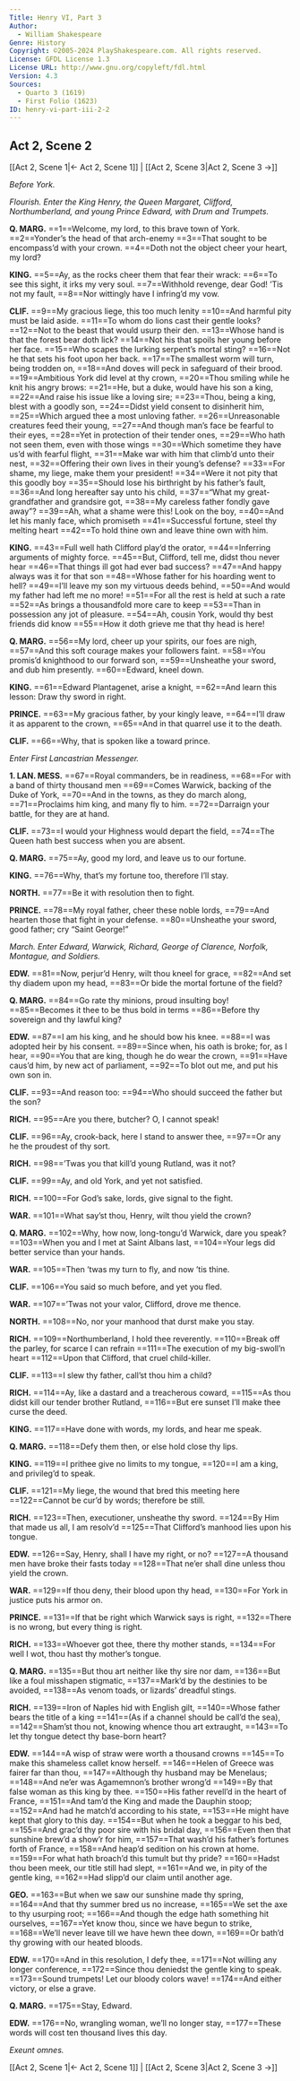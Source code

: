 ```yaml
---
Title: Henry VI, Part 3
Author: 
  - William Shakespeare
Genre: History
Copyright: ©2005-2024 PlayShakespeare.com. All rights reserved.
License: GFDL License 1.3
License URL: http://www.gnu.org/copyleft/fdl.html
Version: 4.3
Sources:
  - Quarto 3 (1619)
  - First Folio (1623)
ID: henry-vi-part-iii-2-2
---
```


## Act 2, Scene 2
[[Act 2, Scene 1|← Act 2, Scene 1]] | [[Act 2, Scene 3|Act 2, Scene 3 →]]

*Before York.*

*Flourish. Enter the King Henry, the Queen Margaret, Clifford, Northumberland, and young Prince Edward, with Drum and Trumpets.*

**Q. MARG.**
==1==Welcome, my lord, to this brave town of York.
==2==Yonder’s the head of that arch-enemy
==3==That sought to be encompass’d with your crown.
==4==Doth not the object cheer your heart, my lord?

**KING.**
==5==Ay, as the rocks cheer them that fear their wrack:
==6==To see this sight, it irks my very soul.
==7==Withhold revenge, dear God! ’Tis not my fault,
==8==Nor wittingly have I infring’d my vow.

**CLIF.**
==9==My gracious liege, this too much lenity
==10==And harmful pity must be laid aside.
==11==To whom do lions cast their gentle looks?
==12==Not to the beast that would usurp their den.
==13==Whose hand is that the forest bear doth lick?
==14==Not his that spoils her young before her face.
==15==Who scapes the lurking serpent’s mortal sting?
==16==Not he that sets his foot upon her back.
==17==The smallest worm will turn, being trodden on,
==18==And doves will peck in safeguard of their brood.
==19==Ambitious York did level at thy crown,
==20==Thou smiling while he knit his angry brows:
==21==He, but a duke, would have his son a king,
==22==And raise his issue like a loving sire;
==23==Thou, being a king, blest with a goodly son,
==24==Didst yield consent to disinherit him,
==25==Which argued thee a most unloving father.
==26==Unreasonable creatures feed their young,
==27==And though man’s face be fearful to their eyes,
==28==Yet in protection of their tender ones,
==29==Who hath not seen them, even with those wings
==30==Which sometime they have us’d with fearful flight,
==31==Make war with him that climb’d unto their nest,
==32==Offering their own lives in their young’s defense?
==33==For shame, my liege, make them your president!
==34==Were it not pity that this goodly boy
==35==Should lose his birthright by his father’s fault,
==36==And long hereafter say unto his child,
==37==“What my great-grandfather and grandsire got,
==38==My careless father fondly gave away”?
==39==Ah, what a shame were this! Look on the boy,
==40==And let his manly face, which promiseth
==41==Successful fortune, steel thy melting heart
==42==To hold thine own and leave thine own with him.

**KING.**
==43==Full well hath Clifford play’d the orator,
==44==Inferring arguments of mighty force.
==45==But, Clifford, tell me, didst thou never hear
==46==That things ill got had ever bad success?
==47==And happy always was it for that son
==48==Whose father for his hoarding went to hell?
==49==I’ll leave my son my virtuous deeds behind,
==50==And would my father had left me no more!
==51==For all the rest is held at such a rate
==52==As brings a thousandfold more care to keep
==53==Than in possession any jot of pleasure.
==54==Ah, cousin York, would thy best friends did know
==55==How it doth grieve me that thy head is here!

**Q. MARG.**
==56==My lord, cheer up your spirits, our foes are nigh,
==57==And this soft courage makes your followers faint.
==58==You promis’d knighthood to our forward son,
==59==Unsheathe your sword, and dub him presently.
==60==Edward, kneel down.

**KING.**
==61==Edward Plantagenet, arise a knight,
==62==And learn this lesson: Draw thy sword in right.

**PRINCE.**
==63==My gracious father, by your kingly leave,
==64==I’ll draw it as apparent to the crown,
==65==And in that quarrel use it to the death.

**CLIF.**
==66==Why, that is spoken like a toward prince.

*Enter First Lancastrian Messenger.*

**1. LAN. MESS.**
==67==Royal commanders, be in readiness,
==68==For with a band of thirty thousand men
==69==Comes Warwick, backing of the Duke of York,
==70==And in the towns, as they do march along,
==71==Proclaims him king, and many fly to him.
==72==Darraign your battle, for they are at hand.

**CLIF.**
==73==I would your Highness would depart the field,
==74==The Queen hath best success when you are absent.

**Q. MARG.**
==75==Ay, good my lord, and leave us to our fortune.

**KING.**
==76==Why, that’s my fortune too, therefore I’ll stay.

**NORTH.**
==77==Be it with resolution then to fight.

**PRINCE.**
==78==My royal father, cheer these noble lords,
==79==And hearten those that fight in your defense.
==80==Unsheathe your sword, good father; cry “Saint George!”

*March. Enter Edward, Warwick, Richard, George of Clarence, Norfolk, Montague, and Soldiers.*

**EDW.**
==81==Now, perjur’d Henry, wilt thou kneel for grace,
==82==And set thy diadem upon my head,
==83==Or bide the mortal fortune of the field?

**Q. MARG.**
==84==Go rate thy minions, proud insulting boy!
==85==Becomes it thee to be thus bold in terms
==86==Before thy sovereign and thy lawful king?

**EDW.**
==87==I am his king, and he should bow his knee.
==88==I was adopted heir by his consent.
==89==Since when, his oath is broke; for, as I hear,
==90==You that are king, though he do wear the crown,
==91==Have caus’d him, by new act of parliament,
==92==To blot out me, and put his own son in.

**CLIF.**
==93==And reason too:
==94==Who should succeed the father but the son?

**RICH.**
==95==Are you there, butcher? O, I cannot speak!

**CLIF.**
==96==Ay, crook-back, here I stand to answer thee,
==97==Or any he the proudest of thy sort.

**RICH.**
==98==’Twas you that kill’d young Rutland, was it not?

**CLIF.**
==99==Ay, and old York, and yet not satisfied.

**RICH.**
==100==For God’s sake, lords, give signal to the fight.

**WAR.**
==101==What say’st thou, Henry, wilt thou yield the crown?

**Q. MARG.**
==102==Why, how now, long-tongu’d Warwick, dare you speak?
==103==When you and I met at Saint Albans last,
==104==Your legs did better service than your hands.

**WAR.**
==105==Then ’twas my turn to fly, and now ’tis thine.

**CLIF.**
==106==You said so much before, and yet you fled.

**WAR.**
==107==’Twas not your valor, Clifford, drove me thence.

**NORTH.**
==108==No, nor your manhood that durst make you stay.

**RICH.**
==109==Northumberland, I hold thee reverently.
==110==Break off the parley, for scarce I can refrain
==111==The execution of my big-swoll’n heart
==112==Upon that Clifford, that cruel child-killer.

**CLIF.**
==113==I slew thy father, call’st thou him a child?

**RICH.**
==114==Ay, like a dastard and a treacherous coward,
==115==As thou didst kill our tender brother Rutland,
==116==But ere sunset I’ll make thee curse the deed.

**KING.**
==117==Have done with words, my lords, and hear me speak.

**Q. MARG.**
==118==Defy them then, or else hold close thy lips.

**KING.**
==119==I prithee give no limits to my tongue,
==120==I am a king, and privileg’d to speak.

**CLIF.**
==121==My liege, the wound that bred this meeting here
==122==Cannot be cur’d by words; therefore be still.

**RICH.**
==123==Then, executioner, unsheathe thy sword.
==124==By Him that made us all, I am resolv’d
==125==That Clifford’s manhood lies upon his tongue.

**EDW.**
==126==Say, Henry, shall I have my right, or no?
==127==A thousand men have broke their fasts today
==128==That ne’er shall dine unless thou yield the crown.

**WAR.**
==129==If thou deny, their blood upon thy head,
==130==For York in justice puts his armor on.

**PRINCE.**
==131==If that be right which Warwick says is right,
==132==There is no wrong, but every thing is right.

**RICH.**
==133==Whoever got thee, there thy mother stands,
==134==For well I wot, thou hast thy mother’s tongue.

**Q. MARG.**
==135==But thou art neither like thy sire nor dam,
==136==But like a foul misshapen stigmatic,
==137==Mark’d by the destinies to be avoided,
==138==As venom toads, or lizards’ dreadful stings.

**RICH.**
==139==Iron of Naples hid with English gilt,
==140==Whose father bears the title of a king
==141==(As if a channel should be call’d the sea),
==142==Sham’st thou not, knowing whence thou art extraught,
==143==To let thy tongue detect thy base-born heart?

**EDW.**
==144==A wisp of straw were worth a thousand crowns
==145==To make this shameless callet know herself.
==146==Helen of Greece was fairer far than thou,
==147==Although thy husband may be Menelaus;
==148==And ne’er was Agamemnon’s brother wrong’d
==149==By that false woman as this king by thee.
==150==His father revell’d in the heart of France,
==151==And tam’d the King and made the Dauphin stoop;
==152==And had he match’d according to his state,
==153==He might have kept that glory to this day.
==154==But when he took a beggar to his bed,
==155==And grac’d thy poor sire with his bridal day,
==156==Even then that sunshine brew’d a show’r for him,
==157==That wash’d his father’s fortunes forth of France,
==158==And heap’d sedition on his crown at home.
==159==For what hath broach’d this tumult but thy pride?
==160==Hadst thou been meek, our title still had slept,
==161==And we, in pity of the gentle king,
==162==Had slipp’d our claim until another age.

**GEO.**
==163==But when we saw our sunshine made thy spring,
==164==And that thy summer bred us no increase,
==165==We set the axe to thy usurping root;
==166==And though the edge hath something hit ourselves,
==167==Yet know thou, since we have begun to strike,
==168==We’ll never leave till we have hewn thee down,
==169==Or bath’d thy growing with our heated bloods.

**EDW.**
==170==And in this resolution, I defy thee,
==171==Not willing any longer conference,
==172==Since thou deniedst the gentle king to speak.
==173==Sound trumpets! Let our bloody colors wave!
==174==And either victory, or else a grave.

**Q. MARG.**
==175==Stay, Edward.

**EDW.**
==176==No, wrangling woman, we’ll no longer stay,
==177==These words will cost ten thousand lives this day.

*Exeunt omnes.*

[[Act 2, Scene 1|← Act 2, Scene 1]] | [[Act 2, Scene 3|Act 2, Scene 3 →]]